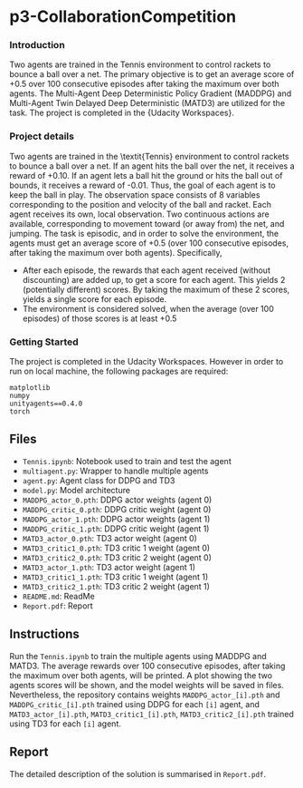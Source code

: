 # p3-CollaborationCompetition

### Introduction
Two agents are trained in the Tennis environment to control rackets to bounce a ball over a net. The primary objective is to get an average score of +0.5 over 100 consecutive episodes after taking the maximum over both agents. The Multi-Agent Deep Deterministic Policy Gradient (MADDPG) and Multi-Agent Twin Delayed Deep Deterministic (MATD3) are utilized for the task. The project is completed in the {Udacity Workspaces}.

### Project details
Two agents are trained in the \textit{Tennis} environment to control rackets to bounce a ball over a net. If an agent hits the ball over the net, it receives a reward of +0.10. If an agent lets a ball hit the ground or hits the ball out of bounds, it receives a reward of -0.01. Thus, the goal of each agent is to keep the ball in play. The observation space consists of 8 variables corresponding to the position and velocity of the ball and racket. Each agent receives its own, local observation. Two continuous actions are available, corresponding to movement toward (or away from) the net, and jumping. The task is episodic, and in order to solve the environment, the agents must get an average score of +0.5 (over 100 consecutive episodes, after taking the maximum over both agents). Specifically,
- After each episode, the rewards that each agent received (without discounting) are added up, to get a score for each agent. This yields 2 (potentially different) scores. By taking the maximum of these 2 scores, yields a single score for each episode.
- The environment is considered solved, when the average (over $100$ episodes) of those scores is at least +0.5


### Getting Started
The project is completed in the Udacity Workspaces. However in order to run on local machine, the following packages are required:
```
matplotlib
numpy
unityagents==0.4.0
torch
```

## Files
- `Tennis.ipynb`: Notebook used to train and test the agent
- `multiagent.py`: Wrapper to handle multiple agents
- `agent.py`: Agent class for DDPG and TD3
- `model.py`: Model architecture
- `MADDPG_actor_0.pth`: DDPG actor weights (agent 0)
- `MADDPG_critic_0.pth`: DDPG critic weight (agent 0)
- `MADDPG_actor_1.pth`: DDPG actor weights (agent 1)
- `MADDPG_critic_1.pth`: DDPG critic weight (agent 1)
- `MATD3_actor_0.pth`: TD3 actor weight (agent 0)
- `MATD3_critic1_0.pth`: TD3 critic 1 weight (agent 0)
- `MATD3_critic2_0.pth`: TD3 critic 2 weight (agent 0)
- `MATD3_actor_1.pth`: TD3 actor weight (agent 1)
- `MATD3_critic1_1.pth`: TD3 critic 1 weight (agent 1)
- `MATD3_critic2_1.pth`: TD3 critic 2 weight (agent 1)
- `README.md`: ReadMe
- `Report.pdf`: Report

## Instructions
Run the `Tennis.ipynb` to train the multiple agents using MADDPG and MATD3. The average rewards over 100 consecutive episodes, after taking the maximum over both agents, will be printed. A plot showing the two agents scores will be shown, and the model weights will be saved in files. Nevertheless, the repository contains weights `MADDPG_actor_[i].pth` and ``MADDPG_critic_[i].pth`` trained using DDPG for each ``[i]`` agent, and `MATD3_actor_[i].pth`, `MATD3_critic1_[i].pth`, `MATD3_critic2_[i].pth` trained using TD3 for each ``[i]`` agent.

## Report
The detailed description of the solution is summarised in `Report.pdf`.
